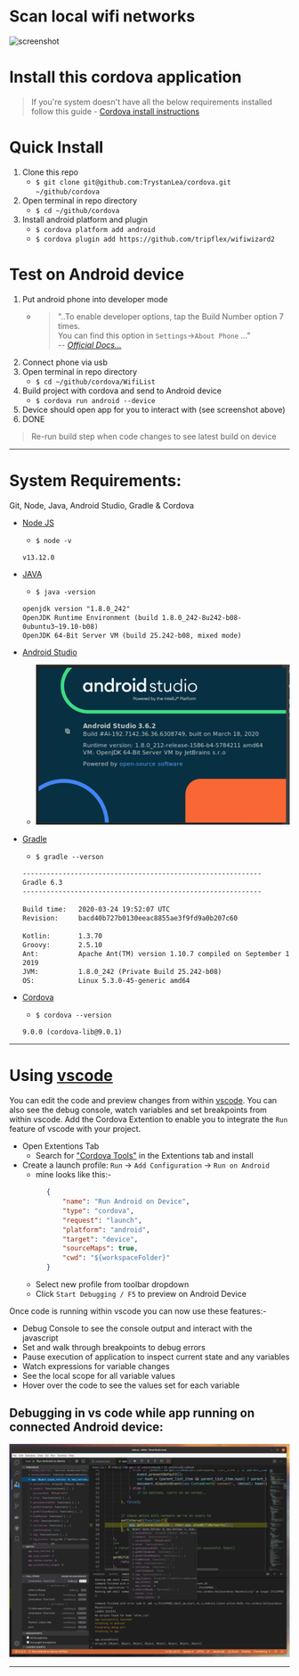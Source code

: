 # Scan local wifi networks
![screenshot](screenshotx.png)
# Install this cordova application
> If you're system doesn't have all the below requirements installed<br> follow this guide - [Cordova install instructions](https://github.com/TrystanLea/cordova/blob/master/installation.md)

# Quick Install
1. Clone this repo
    - `$ git clone git@github.com:TrystanLea/cordova.git ~/github/cordova`
1. Open terminal in repo directory
    - `$ cd ~/github/cordova`
1. Install android platform and plugin
    - `$ cordova platform add android`
    - `$ cordova plugin add https://github.com/tripflex/wifiwizard2`

# Test on Android device
1. Put android phone into developer mode
    - > "..To enable developer options, tap the Build Number option 7 times.<br>
      You can find this option in `Settings`->`About Phone` ..."<br>
      > -- <cite>[Official Docs...][1]</cite>
1. Connect phone via usb
1. Open terminal in repo directory
    - `$ cd ~/github/cordova/WifiList`
1. Build project with cordova and send to Android device
    - `$ cordova run android --device`
1. Device should open app for you to interact with (see screenshot above)
1. DONE
> Re-run build step when code changes to see latest build on device

---

# System Requirements:
Git, Node, Java, Android Studio, Gradle & Cordova

- [Node JS][3]
    - `$ node -v`
    ```
    v13.12.0
    ```
- [JAVA][4]
    - `$ java -version`
    ```
    openjdk version "1.8.0_242"
    OpenJDK Runtime Environment (build 1.8.0_242-8u242-b08-0ubuntu3~19.10-b08)
    OpenJDK 64-Bit Server VM (build 25.242-b08, mixed mode)
    ```
- [Android Studio][5]
    - ![help->about](android-studio-help-about.png)
- [Gradle][6]
    - `$ gradle --verson`
    ```
    ------------------------------------------------------------
    Gradle 6.3
    ------------------------------------------------------------

    Build time:   2020-03-24 19:52:07 UTC
    Revision:     bacd40b727b0130eeac8855ae3f9fd9a0b207c60

    Kotlin:       1.3.70
    Groovy:       2.5.10
    Ant:          Apache Ant(TM) version 1.10.7 compiled on September 1 2019
    JVM:          1.8.0_242 (Private Build 25.242-b08)
    OS:           Linux 5.3.0-45-generic amd64
    ```

- [Cordova][7]
    - `$ cordova --version`
    ```
    9.0.0 (cordova-lib@9.0.1)
    ```
---

# Using [vscode][2]
You can edit the code and preview changes from within [vscode][2]. You can also see the debug console, watch variables and set breakpoints from within vscode.
Add the Cordova Extention to enable you to integrate the `Run` feature of vscode with your project.
- Open Extentions Tab
  - Search for ["Cordova Tools"][8] in the Extentions tab and install
- Create a launch profile: `Run` -> `Add Configuration` -> `Run on Android`
  - mine looks like this:-
  ```json
        {
            "name": "Run Android on Device",
            "type": "cordova",
            "request": "launch",
            "platform": "android",
            "target": "device",
            "sourceMaps": true,
            "cwd": "${workspaceFolder}"
        }
  ```
  - Select new profile from toolbar dropdown
  - Click `Start Debugging / F5` to preview on Android Device

Once code is running within vscode you can now use these features:-
- Debug Console to see the console output and interact with the javascript 
- Set and walk through breakpoints to debug errors
- Pause execution of application to inspect current state and any variables
- Watch expressions for variable changes
- See the local scope for all variable values
- Hover over the code to see the values set for each variable

## Debugging in vs code while app running on connected Android device:
![vscode Debugging](vscode.png)



---

[1]: <https://developer.android.com/studio/debug/dev-options/> "Android Studio Developer Guide"
[2]: <https://code.visualstudio.com/> "Microsoft Virtual Studio Code"
[3]: <https://nodejs.org/> "Node.js"
[4]: <https://openjdk.java.net/> "OpenJDK"
[5]: <https://developer.android.com/studio/> "Android Studio Developer"
[6]: <https://gradle.org/> "Gradle Build tool"
[7]: <https://cordova.apache.org/> "Apache Cordova"
[8]: <https://github.com/Microsoft/vscode-cordova> "Official vscode Cordova Extention"
